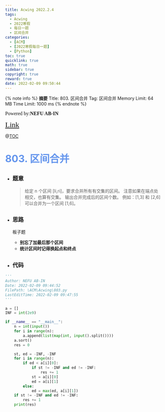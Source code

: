 ```yaml
---
title: Acwing 2022.2.4
tags:
  - Acwing
  - 2022寒假
  - 每日一题
  - 区间合并
categories:
  - [ACM]
  - [2022寒假每日一题]
  - [Python]
toc: true
quicklink: true
math: true
sidebar: true
copyright: true
reward: true
date: 2022-02-09 09:50:44
---
```



{% note info %}
**摘要**
Title: 803. 区间合并
Tag: 区间合并
Memory Limit: 64 MB
Time Limit: 1000 ms
{% endnote %}
<!-- more -->

<font size=3 face=楷体>Powered by:**NEFU AB-IN**</font>

<font color=#FFA500 size=5 face=楷体>[Link](https://www.acwing.com/problem/content/805/)</font>

@[TOC](文章目录)

# <font color=#6495ED size=6>803. 区间合并</font>

* ## <font size=4 face=粗体>题意</font>

  >给定 n 个区间 [li,ri]，要求合并所有有交集的区间。
  >注意如果在端点处相交，也算有交集。
  >输出合并完成后的区间个数。
  >例如：[1,3] 和 [2,6] 可以合并为一个区间 [1,6]。

* ## <font size=4 face=粗体>思路</font>

  板子题
  * **别忘了加最后那个区间**
  * **统计区间时记得换起点和终点**

* ## <font size=4 face=粗体>代码</font>

```python
'''
Author: NEFU AB-IN
Date: 2022-02-09 09:44:52
FilePath: \ACM\Acwing\803.py
LastEditTime: 2022-02-09 09:47:55
'''

a = []
INF = int(2e9)

if __name__ == "__main__":
    n = int(input())
    for i in range(n):
        a.append(list(map(int, input().split())))
    a.sort()
    res = 0

    st, ed = -INF, -INF
    for i in range(n):
        if ed < a[i][0]:
            if st != -INF and ed != -INF:
                res += 1
            st = a[i][0]
            ed = a[i][1]
        else:
            ed = max(ed, a[i][1])
    if st != -INF and ed != -INF:
        res += 1
    print(res)

```